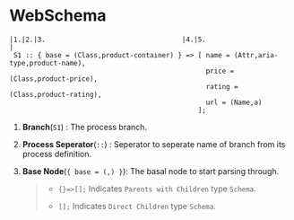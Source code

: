 # WebSchema
```
|1.|2.|3.                                  |4.|5.                                     |
 S1 :: { base = (Class,product-container) } => [ name = (Attr,aria-type,product-name),
                                                 price = (Class,product-price),
                                                 rating = (Class,product-rating),
                                                 url = (Name,a)
                                               ];
```

1. **Branch**(`S1`) : The process branch.
2. **Process Seperator**(`::`) : Seperator to seperate name of branch from its process definition.
3. **Base Node**(`{ base = (,) }`): The basal node to start parsing through.  
   
   > - `{}=>[];` Indicates `Parents with Children` type `Schema`.
   > 
   > - `[];` Indicates `Direct Children` type `Schema`.

